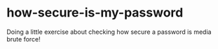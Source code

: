 # how-secure-is-my-password
Doing a little exercise about checking how secure a password is media brute force!
